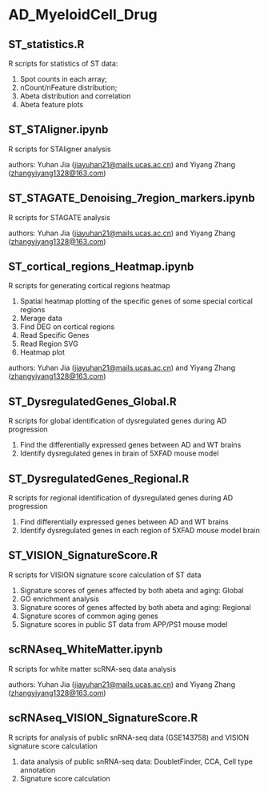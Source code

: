# AD_MyeloidCell_Drug
## ST_statistics.R
R scripts for statistics of ST data:
1) Spot counts in each array;
2) nCount/nFeature distribution;
3) Abeta distribution and correlation
4) Abeta feature plots
## ST_STAligner.ipynb
R scripts for STAligner analysis

authors: Yuhan Jia (jiayuhan21@mails.ucas.ac.cn) and Yiyang Zhang (zhangyiyang1328@163.com)
## ST_STAGATE_Denoising_7region_markers.ipynb
R scripts for STAGATE analysis

authors: Yuhan Jia (jiayuhan21@mails.ucas.ac.cn) and Yiyang Zhang (zhangyiyang1328@163.com)
## ST_cortical_regions_Heatmap.ipynb
R scripts for generating cortical regions heatmap  
1) Spatial heatmap plotting of the specific genes of some special cortical regions
2) Merage data
3) Find DEG on cortical regions
4) Read Specific Genes
5) Read Region SVG
6) Heatmap plot

authors: Yuhan Jia (jiayuhan21@mails.ucas.ac.cn) and Yiyang Zhang (zhangyiyang1328@163.com)
## ST_DysregulatedGenes_Global.R
R scripts for global identification of dysregulated genes during AD progression
1) Find the differentially expressed genes between AD and WT brains
2) Identify dysregulated genes in brain of 5XFAD mouse model
## ST_DysregulatedGenes_Regional.R
R scripts for regional identification of dysregulated genes during AD progression
1) Find differentially expressed genes between AD and WT brains
2) Identify dysregulated genes in each region of 5XFAD mouse model brain
## ST_VISION_SignatureScore.R
R scripts for VISION signature score calculation of ST data
1) Signature scores of genes affected by both abeta and aging: Global
2) GO enrichment analysis
3) Signature scores of genes affected by both abeta and aging: Regional
4) Signature scores of common aging genes
5) Signature scores in public ST data from APP/PS1 mouse model
## scRNAseq_WhiteMatter.ipynb
R scripts for white matter scRNA-seq data analysis

authors: Yuhan Jia (jiayuhan21@mails.ucas.ac.cn) and Yiyang Zhang (zhangyiyang1328@163.com)
##
## scRNAseq_VISION_SignatureScore.R
R scripts for analysis of public snRNA-seq data (GSE143758) and VISION signature score calculation
1) data analysis of public snRNA-seq data: DoubletFinder, CCA, Cell type annotation
2) Signature score calculation
